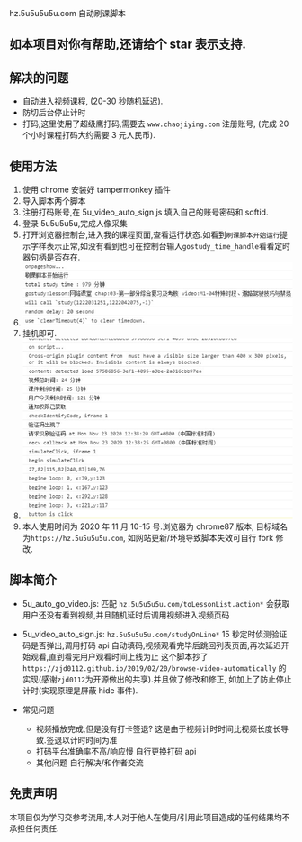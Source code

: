 hz.5u5u5u5u.com 自动刷课脚本

## 如本项目对你有帮助,还请给个 star 表示支持.

## 解决的问题

- 自动进入视频课程, (20-30 秒随机延迟).
- 防切后台停止计时
- 打码,这里使用了超级鹰打码,需要去 `www.chaojiying.com` 注册账号, (完成 20 个小时课程打码大约需要 3 元人民币).

## 使用方法

1. 使用 chrome 安装好 tampermonkey 插件
2. 导入脚本两个脚本
3. 注册打码账号,在 5u_video_auto_sign.js 填入自己的账号密码和 softid.
4. 登录 5u5u5u5u,完成人像采集
5. 打开浏览器控制台,进入我的课程页面,查看运行状态.如看到`刷课脚本开始运行`提示字样表示正常,如没有看到也可在控制台输入`gostudy_time_handle`看看定时器句柄是否存在.
6. ![图1](./assert/2.jpg)
7. 挂机即可.
8. ![图2](./assert/3.jpg)
9. 本人使用时间为 2020 年 11 月 10-15 号.浏览器为 chrome87 版本, 目标域名为`https://hz.5u5u5u5u.com`, 如网站更新/环境导致脚本失效可自行 fork 修改.

## 脚本简介

- 5u_auto_go_video.js:
  匹配 `hz.5u5u5u5u.com/toLessonList.action*` 会获取用户还没有看到视频,并且随机延时后调用视频进入视频页码
- 5u_video_auto_sign.js: `hz.5u5u5u5u.com/studyOnLine*`
  15 秒定时侦测验证码是否弹出,调用打码 api 自动填码,视频观看完毕后跳回列表页面,再次延迟开始观看,直到看完用户观看时间上线为止
  这个脚本抄了`https://zjd0112.github.io/2019/02/20/browse-video-automatically` 的实现(感谢`zjd0112`为开源做出的共享).并且做了修改和修正,
  如加上了防止停止计时(实现原理是屏蔽 hide 事件).

- 常见问题
  - 视频播放完成,但是没有打卡签退?
    这是由于视频计时时间比视频长度长导致.签退以计时时间为准
  - 打码平台准确率不高/响应慢
    自行更换打码 api
  - 其他问题
    自行解决/和作者交流

## 免责声明

本项目仅为学习交参考流用,本人对于他人在使用/引用此项目造成的任何结果均不承担任何责任.
